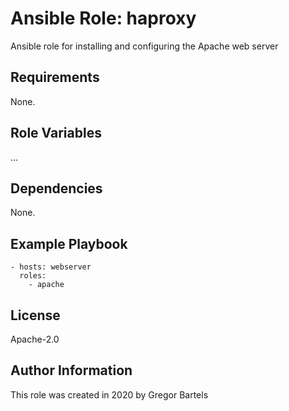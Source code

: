 # Ansible Role: haproxy

Ansible role for installing and configuring the Apache web server

## Requirements

None.

## Role Variables

...

## Dependencies

None.

## Example Playbook

    - hosts: webserver
      roles:
        - apache





## License

Apache-2.0

## Author Information

This role was created in 2020 by Gregor Bartels